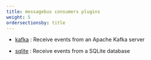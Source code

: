 ```yaml
---
title: messagebus consumers plugins
weight: 5
ordersectionsby: title
---
```


- [kafka](./kafka/) : Receive events from an Apache Kafka server

- [sqlite](./sqlite/) : Receive events from a SQLite database
